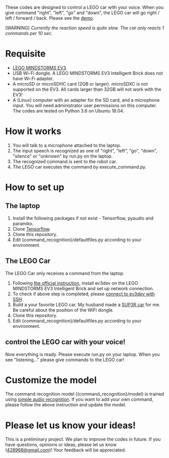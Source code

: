 These codes are designed to control a LEGO car with your voice. 
When you give command "right", "left", "go" and "down", the LEGO car will go right / left / forward / back.
Please see the [demo](https://www.youtube.com/watch?v=iytcUZL1_Pg).

[WARNING] _Currently the reaction speed is quite slow. The car only reacts 1 commands per 10 sec._

# Requisite
- [LEGO MINDSTORMS EV3](https://www.lego.com/en-us/product/lego-mindstorms-ev3-31313).
- USB Wi-Fi dongle. A LEGO MINDSTORMS EV3 Intelligent Brick does not have Wi-Fi adapter. 
- A microSD or microSDHC card (2GB or larger). microSDXC is not supported on the EV3. All cards larger than 32GB will not work with the EV3!
- A (Linux) computer with an adapter for the SD card, and a microphone input. You will need administrator user permissions on this computer.
The codes are tested on Python 3.6 on Ubuntu 18.04.

# How it works
1. You will talk to a microphone attached to the laptop. 
2. The input speech is recognized as one of "right", "left", "go", "down", "silence" or "unknown" by run.py on the laptop. 
3. The recognized command is sent to the robot car. 
4. The LEGO car executes the command by execute_command.py.

# How to set up
## The laptop
1. Install the following packages if not exist - Tensorflow, pyaudio and paramiko.
1. Clone [Tensorflow](https://github.com/tensorflow/tensorflow).
1. Clone this repository.
1. Edit {command_recognition}/defaultfiles.py according to your environment.

## The LEGO Car
The LEGO Car only receives a command from the laptop. 
1. Following [the official instruction](https://www.ev3dev.org/docs/getting-started/), install ev3dev on the LEGO MINDSTORMS EV3 Intelligent Brick and set up network connection.
1. To check if above step is completed, please [connect to ev3dev with SSH](https://www.ev3dev.org/docs/tutorials/connecting-to-ev3dev-with-ssh/). 
1. Build a your favorite LEGO car. My husband made a [SUP3R car](https://www.smallrobots.it/introducing-the-sup3r-car/) for me. Be careful about the position of the WiFi dongle.
1. Clone this repository.
1. Edit {command_recognition}/defaultfiles.py according to your environment.

## control the LEGO car with your voice!
Now everything is ready. Please execute run.py on your laptop.
When you see "listening..." please give commands to the LEGO car! 

# Customize the model
The command recognition model ({command_recognition}/model) is trained using [simple audio recognition](https://github.com/tensorflow/docs/blob/master/site/en/r1/tutorials/sequences/audio_recognition.md).
If you want to add your own command, please follow the above instruction and update the model.

# Please let us know your ideas!
This is a preliminary project.
We plan to improve the codes in future. 
If you have questions, opinions or ideas, please let us know (<428968@gmail.com>)! 
Your feedback will be appreciated. 
